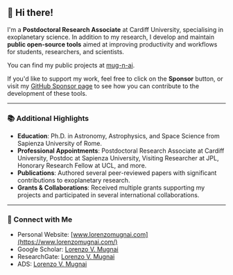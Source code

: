 ## 👋 Hi there!

I'm a **Postdoctoral Research Associate** at Cardiff University, specialising in exoplanetary science. In addition to my research, I develop and maintain **public open-source tools** aimed at improving productivity and workflows for students, researchers, and scientists.

You can find my public projects at [mug-n-ai](https://github.com/mug-n-ai).

If you'd like to support my work, feel free to click on the **Sponsor** button, or visit my [GitHub Sponsor page](https://github.com/sponsors/LorenzoMugnai) to see how you can contribute to the development of these tools.

---

### 📚 Additional Highlights
- **Education**: Ph.D. in Astronomy, Astrophysics, and Space Science from Sapienza University of Rome.
- **Professional Appointments**: Postdoctoral Research Associate at Cardiff University, Postdoc at Sapienza University, Visiting Researcher at JPL, Honorary Research Fellow at UCL, and more.
- **Publications**: Authored several peer-reviewed papers with significant contributions to exoplanetary research.
- **Grants & Collaborations**: Received multiple grants supporting my projects and participated in several international collaborations.

---

### 🔗 Connect with Me
- Personal Website: [www.lorenzomugnai.com](https://www.lorenzomugnai.com/)
- Google Scholar: [Lorenzo V. Mugnai](https://scholar.google.com/citations?user=vadqDCsAAAAJ&hl=en)
- ResearchGate: [Lorenzo V. Mugnai](https://www.researchgate.net/profile/Lorenzo-Mugnai-2)
- ADS: [Lorenzo V. Mugnai](https://ui.adsabs.harvard.edu/search/filter_database_fq_database=AND&filter_database_fq_database=database%3A%22astronomy%22&q=author%3A%22Mugnai%2C%20L.V.%22)

